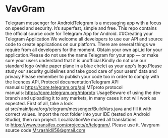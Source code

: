 # VavGram
Telegram messenger for AndroidTelegram is a messaging app with a focus on speed and security. It’s superfast, simple and free. This repo contains the official source code for Telegram App for Android.
##Creating your Telegram Application
We welcome all developers to use our API and source code to create applications on our platform. There are several things we require from all developers for the moment.
Obtain your own api_id for your application.Please do not use the name Telegram for your app — or make sure your users understand that it is unofficial.Kindly do not use our standard logo (white paper plane in a blue circle) as your app's logo.Please study our security guidelines and take good care of your users' data and privacy.Please remember to publish your code too in order to comply with the licences.API, Protocol documentationTelegram API manuals: https://core.telegram.org/api
MTproto protocol manuals: https://core.telegram.org/mtproto
UsageBeware of using the dev branch and uploading it to any markets, in many cases it not will work as expected.
First of all, take a look at src/main/java/org/telegram/messenger/BuildVars.java and fill it with correct values. Import the root folder into your IDE (tested on Android Studio), then run project.
LocalizationWe moved all translations to https://www.transifex.com/projects/p/telegram/. Please use it.
Vavgram source code
Mr.rashidii56@gmail.com
